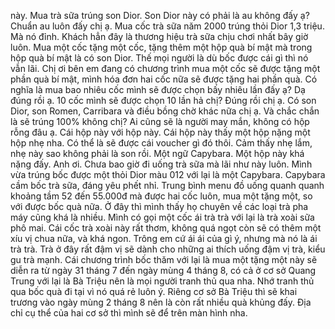 này. Mua trà sữa trúng son Dior. Son Dior này có phải là au không đấy ạ? Chuẩn au luôn đấy chị ạ. Mua cốc trà sữa năm 2000 trúng thỏi Dior 1,3 triệu. Mà nó đỉnh. Khách hẳn đây là thương hiệu trà sữa chịu chơi nhất bây giờ luôn. Mua một cốc tặng một cốc, tặng thêm một hộp quà bí mật mà trong hộp quà bí mật là có son Dior. Thế mọi người là dù bốc được cái gì thì nó vẫn lãi. Chị ơi bên em đang có chương trình mua một cốc sẽ được tặng một phần quà bí mật, mình hóa đơn hai cốc nữa sẽ được tặng hai phần quà. Có nghĩa là mua bao nhiêu cốc mình sẽ được chọn bấy nhiêu lần đấy ạ? Dạ đúng rồi ạ. 10 cốc mình sẽ được chọn 10 lần hả chị? Đúng rồi chị ạ. Có son Dior, son Romen, Carribara và điều bồng chờ khác nữa chị ạ. Và chắc chắn là sẽ trúng 100% không chị? Ai cũng sẽ là người may mắn, không có hộp rỗng đâu ạ. Cái hộp này với hộp này. Cái hộp này thấy một hộp nặng một hộp nhẹ nha. Có thể là sẽ được cái voucher gì đó thôi. Cảm thấy nhẹ lắm, nhẹ này sao không phải là son rồi. Một ngữ Capybara. Một hộp này khá nặng đấy. Anh ơi. Chưa bao giờ đi uống trà sữa mà lãi như này luôn. Mình vừa trúng bốc được một thỏi Dior màu 012 với lại là một Capybara. Capybara cầm bốc trà sữa, đáng yêu phết nhỉ. Trung bình menu đồ uống quanh quanh khoảng tầm 52 đến 55.000đ mà được hai cốc luôn, mua một tặng một, so với được bốc quà nữa. Ở đây thì mình thấy họ chuyên về các loại trà pha máy cũng khá là nhiều. Mình có gọi một cốc ái trà trà với lại là trà xoài sữa phô mai. Cái cốc trà xoài này rất thơm, không quá ngọt còn sẽ có thêm một xíu vị chua nữa, và khá ngon. Trông em cứ ái ái của gì ý, nhưng mà nó là ái trà trà. Trà ở đây rất đậm vị sẽ dành cho những ai thích uống đậm vị trà, kiểu gu trà mạnh. Cái chương trình bốc thăm với lại là mua một tặng một này sẽ diễn ra từ ngày 31 tháng 7 đến ngày mùng 4 tháng 8, có cả ở cơ sở Quang Trung với lại là Bà Triệu nên là mọi người tranh thủ qua nha. Nhớ tranh thủ qua bốc quà đi tại vì nó quá rẻ luôn ý. Riêng cơ sở Bà Triệu thì sẽ khai trương vào ngày mùng 2 tháng 8 nên là còn rất nhiều quà khủng đấy. Địa chỉ cụ thể của hai cơ sở thì mình sẽ để trên màn hình nha.
